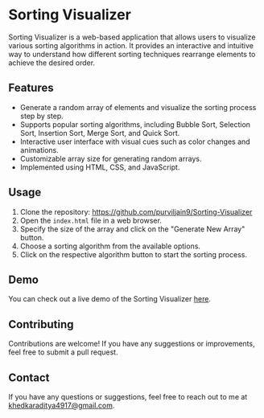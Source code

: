 # Sorting Visualizer

Sorting Visualizer is a web-based application that allows users to visualize various sorting algorithms in action. It provides an interactive and intuitive way to understand how different sorting techniques rearrange elements to achieve the desired order.

## Features

- Generate a random array of elements and visualize the sorting process step by step.
- Supports popular sorting algorithms, including Bubble Sort, Selection Sort, Insertion Sort, Merge Sort, and Quick Sort.
- Interactive user interface with visual cues such as color changes and animations.
- Customizable array size for generating random arrays.
- Implemented using HTML, CSS, and JavaScript.

## Usage

1. Clone the repository: https://github.com/purviljain9/Sorting-Visualizer
2. Open the `index.html` file in a web browser.
3. Specify the size of the array and click on the "Generate New Array" button.
4. Choose a sorting algorithm from the available options.
5. Click on the respective algorithm button to start the sorting process.

## Demo

You can check out a live demo of the Sorting Visualizer [here](https://github.com/purviljain9/Sorting-Visualizer).

## Contributing

Contributions are welcome! If you have any suggestions or improvements, feel free to submit a pull request.

## Contact

If you have any questions or suggestions, feel free to reach out to me at khedkaraditya4917@gmail.com.



